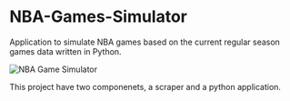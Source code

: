 # NBA-Games-Simulator
Application to simulate NBA games based on the current regular season games data written in Python.

![NBA Game Simulator](header.jpg)

This project have two componenets, a scraper and a python application.

